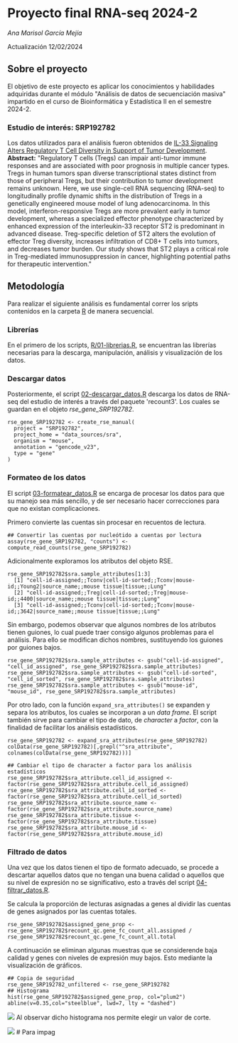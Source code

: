 # Proyecto final RNA-seq 2024-2
_Ana Marisol García Mejía_

Actualización 12/02/2024
## Sobre el proyecto
El objetivo de este proyecto es aplicar los conocimientos y habilidades adquiridas durante el módulo "Análisis de datos de secuenciación masiva"
impartido en el curso de Bioinformática y Estadística II en el semestre 2024-2. 
### Estudio de interés: SRP192782
Los datos utilizados para el análisis fueron obtenidos de [IL-33 Signaling Alters Regulatory T Cell Diversity in Support of Tumor Development](https://www.ncbi.nlm.nih.gov/pmc/articles/PMC6990979/).
**Abstract:** 
"Regulatory T cells (Tregs) can impair anti-tumor immune responses and are associated with poor prognosis in multiple cancer types. 
Tregs in human tumors span diverse transcriptional states distinct from those of peripheral Tregs, but their contribution to tumor
development remains unknown. Here, we use single-cell RNA sequencing (RNA-seq) to longitudinally profile dynamic shifts in the 
distribution of Tregs in a genetically engineered mouse model of lung adenocarcinoma. In this model, interferon-responsive Tregs
are more prevalent early in tumor development, whereas a specialized effector phenotype characterized by enhanced expression of 
the interleukin-33 receptor ST2 is predominant in advanced disease. Treg-specific deletion of ST2 alters the evolution of effector
Treg diversity, increases infiltration of CD8+ T cells into tumors, and decreases tumor burden. Our study shows that ST2 plays a 
critical role in Treg-mediated immunosuppression in cancer, highlighting potential paths for therapeutic intervention."
## Metodología 
Para realizar el siguiente análisis es fundamental correr los sripts contenidos en la carpeta [R](https://github.com/anagarme/ProyectoFinal_RNAseq_2024/tree/01f15f3fa0ef73dc2723b17332ab8acb0410caea/R) de manera secuencial.
### Librerías
En el primero de los scripts, [R/01-librerias.R](https://github.com/anagarme/ProyectoFinal_RNAseq_2024/blob/01f15f3fa0ef73dc2723b17332ab8acb0410caea/R/01-librerias.R), se encuentran las librerías necesarias para la descarga, manipulación, análisis y visualización de los datos.
### Descargar datos
Posteriormente, el script [02-descargar_datos.R](https://github.com/anagarme/ProyectoFinal_RNAseq_2024/blob/01f15f3fa0ef73dc2723b17332ab8acb0410caea/R/02-descargar_datos.R) descarga los datos de RNA-seq del estudio
de interés a través del paquete 'recount3'. Los cuales se guardan en el objeto _rse_gene_SRP192782_. 
```
rse_gene_SRP192782 <- create_rse_manual(
  project = "SRP192782",
  project_home = "data_sources/sra",
  organism = "mouse",
  annotation = "gencode_v23",
  type = "gene"
)
```
### Formateo de los datos
El script [03-formatear_datos.R](https://github.com/anagarme/ProyectoFinal_RNAseq_2024/blob/01f15f3fa0ef73dc2723b17332ab8acb0410caea/R/03-formatear_datos.R) se encarga de procesar los datos
para que su manejo sea más sencillo, y de ser necesario hacer correcciones para que no existan complicaciones.

Primero convierte las cuentas sin procesar en recuentos de lectura.
```
## Convertir las cuentas por nucleótido a cuentas por lectura
assay(rse_gene_SRP192782, "counts") <- compute_read_counts(rse_gene_SRP192782)
```
Adicionalmente exploramos los atributos del objeto RSE.
```
rse_gene_SRP192782$sra.sample_attributes[1:3]
  [1] "cell-id-assigned;;Tconv|cell-id-sorted;;Tconv|mouse-id;;Young2|source_name;;mouse tissue|tissue;;Lung"
  [2] "cell-id-assigned;;Treg|cell-id-sorted;;Treg|mouse-id;;4400|source_name;;mouse tissue|tissue;;Lung"    
  [3] "cell-id-assigned;;Tconv|cell-id-sorted;;Tconv|mouse-id;;3642|source_name;;mouse tissue|tissue;;Lung"  
```
Sin embargo, podemos observar que algunos nombres de los atributos tienen guiones, lo cual puede traer consigo algunos problemas para el análisis. Para ello se modifican dichos nombres,
sustituyendo los guiones por guiones bajos.

```
rse_gene_SRP192782$sra.sample_attributes <- gsub("cell-id-assigned", "cell_id_assigned", rse_gene_SRP192782$sra.sample_attributes)
rse_gene_SRP192782$sra.sample_attributes <- gsub("cell-id-sorted", "cell_id_sorted", rse_gene_SRP192782$sra.sample_attributes)
rse_gene_SRP192782$sra.sample_attributes <- gsub("mouse-id", "mouse_id", rse_gene_SRP192782$sra.sample_attributes)
```
Por otro lado, con la función `expand_sra_attributes()` se expanden y separa los atributos, los cuales se incorporan a un _data frame_.
El script también sirve para cambiar el tipo de dato, de _character_ a _factor_, con la finalidad de facilitar los análisis estadísticos.
```
rse_gene_SRP192782 <- expand_sra_attributes(rse_gene_SRP192782)
colData(rse_gene_SRP192782)[,grepl("^sra_attribute", colnames(colData(rse_gene_SRP192782)))]

## Cambiar el tipo de character a factor para los análisis estadísticos
rse_gene_SRP192782$sra_attribute.cell_id_assigned <- factor(rse_gene_SRP192782$sra_attribute.cell_id_assigned)
rse_gene_SRP192782$sra_attribute.cell_id_sorted <- factor(rse_gene_SRP192782$sra_attribute.cell_id_sorted)
rse_gene_SRP192782$sra_attribute.source_name <- factor(rse_gene_SRP192782$sra_attribute.source_name)
rse_gene_SRP192782$sra_attribute.tissue <- factor(rse_gene_SRP192782$sra_attribute.tissue)
rse_gene_SRP192782$sra_attribute.mouse_id <- factor(rse_gene_SRP192782$sra_attribute.mouse_id)
```
### Filtrado de datos
Una vez que los datos tienen el tipo de formato adecuado, se procede a descartar aquellos datos que no tengan una buena calidad o aquellos que su nivel de expresión no se significativo, 
esto a través del script [04-filtrar_datos.R](https://github.com/anagarme/ProyectoFinal_RNAseq_2024/blob/86754e6acade9922268ecfe9e494c57669c3396f/R/04-filtrar_datos.R). 

Se calcula la proporción de lecturas asignadas a genes al dividir las cuentas de genes asignados por las cuentas totales.
```
rse_gene_SRP192782$assigned_gene_prop <- rse_gene_SRP192782$recount_qc.gene_fc_count_all.assigned / rse_gene_SRP192782$recount_qc.gene_fc_count_all.total
```
A continuación se eliminan algunas muestras que se considerende baja calidad y genes con niveles de expresión muy bajos. Esto mediante la visualización de gráficos. 

```
## Copia de seguridad
rse_gene_SRP192782_unfiltered <- rse_gene_SRP192782
## Histograma
hist(rse_gene_SRP192782$assigned_gene_prop, col="plum2")
abline(v=0.35,col="steelblue", lwd=7, lty = "dashed")
```
![](/histogram_assigned_gene_prop.png) 
Al observar dicho histograma nos permite elegir un valor de corte.













![](/results/aa_count_plot_SARS_CoV_2_human_CHE_SARS_CoV_2.png) # Para impag

